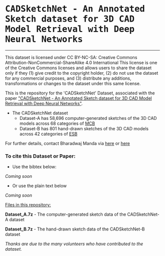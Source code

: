 <samp>

# CADSketchNet - An Annotated Sketch dataset for 3D CAD Model Retrieval with Deep Neural Networks
	
</samp>

---

This dataset is licensed under CC BY-NC-SA: Creative Commons Attribution-NonCommercial-ShareAlike 4.0 International
This license is one of the Creative Commons licenses and allows users to share the dataset only if they (1) give credit to the copyright holder, (2) do not use the dataset for any commercial purposes, and (3) distribute any additions, transformations or changes to the dataset under this same license.


This is the repository for the 'CADSketchNet' Dataset, associated with the paper ["CADSketchNet - An Annotated Sketch dataset for 3D CAD Model Retrieval with Deep Neural Networks"](). 

- The CADSketchNet dataset 
	- Dataset-A has 58,696 computer-generated sketches of the 3D CAD models across 68 categories of [MCB](https://mechanical-components.herokuapp.com/)
	- Dataset-B has 801 hand-drawn sketches of the 3D CAD models across 42 categories of [ESB](https://engineering.purdue.edu/cdesign/wp/downloads/)


For further details, contact Bharadwaj Manda via [here](https://www.linkedin.com/in/bharadwaj-manda-9730ab114/) or [here](https://bharadwaj-manda.netlify.app/)


### To cite this Dataset or Paper:

- Use the bibtex below:

*Coming soon*

- Or use the plain text below

*Coming soon*


<ins>Files in this repository:</ins>

**Dataset_A.7z** - The computer-generated sketch data of the CADSketchNet-A dataset

**Dataset_B.7z** - The hand-drawn sketch data of the CADSketchNet-B dataset

*Thanks are due to the many volunteers who have contributed to the dataset.*
